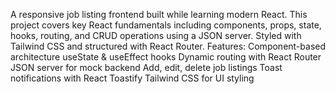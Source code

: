 A responsive job listing frontend built while learning modern React. This project covers key React fundamentals including components, props, state, hooks, routing, and CRUD operations using a JSON server. Styled with Tailwind CSS and structured with React Router.
Features:
Component-based architecture
useState & useEffect hooks
Dynamic routing with React Router
JSON server for mock backend
Add, edit, delete job listings
Toast notifications with React Toastify
Tailwind CSS for UI styling
